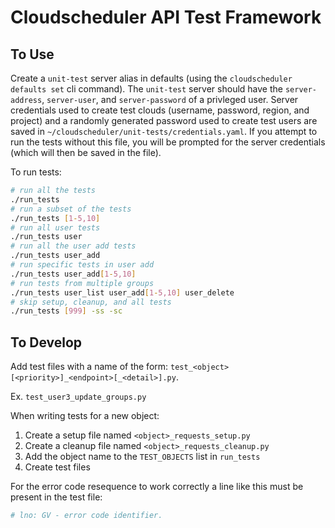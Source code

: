 # Cloudscheduler API Test Framework

## To Use

Create a `unit-test` server alias in defaults (using the `cloudscheduler defaults set` cli command).
The `unit-test` server should have the `server-address`, `server-user`, and `server-password` of a privleged user.
Server credentials used to create test clouds (username, password, region, and project) and a randomly generated password used to create test users are saved in `~/cloudscheduler/unit-tests/credentials.yaml`. If you attempt to run the tests without this file, you will be prompted for the server credentials (which will then be saved in the file).

To run tests:

```bash
# run all the tests
./run_tests
# run a subset of the tests
./run_tests [1-5,10]
# run all user tests
./run_tests user
# run all the user add tests
./run_tests user_add
# run specific tests in user add
./run_tests user_add[1-5,10]
# run tests from multiple groups
./run_tests user_list user_add[1-5,10] user_delete
# skip setup, cleanup, and all tests
./run_tests [999] -ss -sc
```
## To Develop

Add test files with a name of the form: `test_<object>[<priority>]_<endpoint>[_<detail>].py`.

Ex. `test_user3_update_groups.py`

When writing tests for a new object:

1. Create a setup file named `<object>_requests_setup.py`
1. Create a cleanup file named `<object>_requests_cleanup.py`
1. Add the object name to the `TEST_OBJECTS` list in `run_tests`
1. Create test files

For the error code resequence to work correctly a line like this must be present in the test file:

```python
# lno: GV - error code identifier.
```
